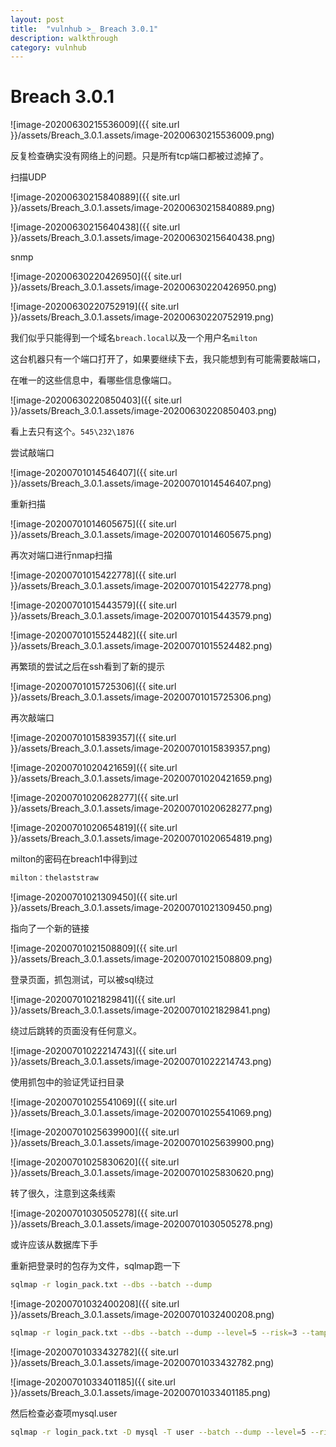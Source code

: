 ```yaml
---
layout: post
title:  "vulnhub >_ Breach 3.0.1"
description: walkthrough
category: vulnhub
---
```

# Breach 3.0.1

![image-20200630215536009]({{ site.url }}/assets/Breach_3.0.1.assets/image-20200630215536009.png)

反复检查确实没有网络上的问题。只是所有tcp端口都被过滤掉了。

扫描UDP

![image-20200630215840889]({{ site.url }}/assets/Breach_3.0.1.assets/image-20200630215840889.png)

![image-20200630215640438]({{ site.url }}/assets/Breach_3.0.1.assets/image-20200630215640438.png)

snmp

![image-20200630220426950]({{ site.url }}/assets/Breach_3.0.1.assets/image-20200630220426950.png)

![image-20200630220752919]({{ site.url }}/assets/Breach_3.0.1.assets/image-20200630220752919.png)



我们似乎只能得到一个域名`breach.local`以及一个用户名`milton`

这台机器只有一个端口打开了，如果要继续下去，我只能想到有可能需要敲端口，

在唯一的这些信息中，看哪些信息像端口。

![image-20200630220850403]({{ site.url }}/assets/Breach_3.0.1.assets/image-20200630220850403.png)

看上去只有这个。`545\232\1876`

尝试敲端口

![image-20200701014546407]({{ site.url }}/assets/Breach_3.0.1.assets/image-20200701014546407.png)

重新扫描

![image-20200701014605675]({{ site.url }}/assets/Breach_3.0.1.assets/image-20200701014605675.png)

再次对端口进行nmap扫描

![image-20200701015422778]({{ site.url }}/assets/Breach_3.0.1.assets/image-20200701015422778.png)

![image-20200701015443579]({{ site.url }}/assets/Breach_3.0.1.assets/image-20200701015443579.png)

![image-20200701015524482]({{ site.url }}/assets/Breach_3.0.1.assets/image-20200701015524482.png)

再繁琐的尝试之后在ssh看到了新的提示

![image-20200701015725306]({{ site.url }}/assets/Breach_3.0.1.assets/image-20200701015725306.png)

再次敲端口

![image-20200701015839357]({{ site.url }}/assets/Breach_3.0.1.assets/image-20200701015839357.png)

![image-20200701020421659]({{ site.url }}/assets/Breach_3.0.1.assets/image-20200701020421659.png)

![image-20200701020628277]({{ site.url }}/assets/Breach_3.0.1.assets/image-20200701020628277.png)

![image-20200701020654819]({{ site.url }}/assets/Breach_3.0.1.assets/image-20200701020654819.png)

milton的密码在breach1中得到过

```bash
milton：thelaststraw
```



![image-20200701021309450]({{ site.url }}/assets/Breach_3.0.1.assets/image-20200701021309450.png)





指向了一个新的链接

![image-20200701021508809]({{ site.url }}/assets/Breach_3.0.1.assets/image-20200701021508809.png)

登录页面，抓包测试，可以被sql绕过

![image-20200701021829841]({{ site.url }}/assets/Breach_3.0.1.assets/image-20200701021829841.png)

绕过后跳转的页面没有任何意义。

![image-20200701022214743]({{ site.url }}/assets/Breach_3.0.1.assets/image-20200701022214743.png)

使用抓包中的验证凭证扫目录

![image-20200701025541069]({{ site.url }}/assets/Breach_3.0.1.assets/image-20200701025541069.png)

![image-20200701025639900]({{ site.url }}/assets/Breach_3.0.1.assets/image-20200701025639900.png)

![image-20200701025830620]({{ site.url }}/assets/Breach_3.0.1.assets/image-20200701025830620.png)

转了很久，注意到这条线索

![image-20200701030505278]({{ site.url }}/assets/Breach_3.0.1.assets/image-20200701030505278.png)

或许应该从数据库下手

重新把登录时的包存为文件，sqlmap跑一下

```bash
sqlmap -r login_pack.txt --dbs --batch --dump
```

![image-20200701032400208]({{ site.url }}/assets/Breach_3.0.1.assets/image-20200701032400208.png)

```bash
sqlmap -r login_pack.txt --dbs --batch --dump --level=5 --risk=3 --tamper=equaltolike
```

![image-20200701033432782]({{ site.url }}/assets/Breach_3.0.1.assets/image-20200701033432782.png)

![image-20200701033401185]({{ site.url }}/assets/Breach_3.0.1.assets/image-20200701033401185.png)

然后检查必查项mysql.user

```bash
sqlmap -r login_pack.txt -D mysql -T user --batch --dump --level=5 --risk=3 --tamper=equaltolike
```

